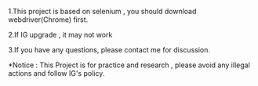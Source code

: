 1.This project is based on selenium , you should download webdriver(Chrome) first.

2.If IG upgrade , it may not work

3.If you have any questions, please contact me for discussion.

*Notice : This Project is for practice and research , please avoid any illegal actions and follow IG's policy.
